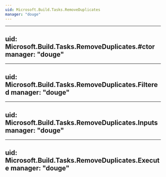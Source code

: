 ```yaml
---
uid: Microsoft.Build.Tasks.RemoveDuplicates
manager: "douge"
---
```


---
uid: Microsoft.Build.Tasks.RemoveDuplicates.#ctor
manager: "douge"
---

---
uid: Microsoft.Build.Tasks.RemoveDuplicates.Filtered
manager: "douge"
---

---
uid: Microsoft.Build.Tasks.RemoveDuplicates.Inputs
manager: "douge"
---

---
uid: Microsoft.Build.Tasks.RemoveDuplicates.Execute
manager: "douge"
---
